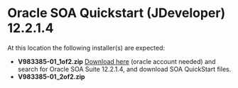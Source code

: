 # Oracle SOA Quickstart (JDeveloper) 12.2.1.4
At this location the following installer(s) are expected:
+ **V983385-01_1of2.zip**  [Download here](http://edelivery.oracle.com) (oracle account needed) and search for Oracle SOA Suite 12.2.1.4, and download SOA QuickStart files. 
+ **V983385-01_2of2.zip** 
